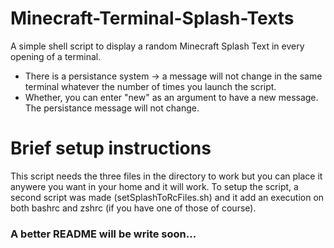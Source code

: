 # Minecraft-Terminal-Splash-Texts
A simple shell script to display a random Minecraft Splash Text in every opening of a terminal.

- There is a persistance system -> a message will not change in the same terminal whatever the number of times you launch the script.
- Whether, you can enter "new" as an argument to have a new message. The persistance message will not change.

# Brief setup instructions

This script needs the three files in the directory to work but you can place it anywere you want in your home and it will work.
To setup the script, a second script was made (setSplashToRcFiles.sh) and it add an execution on both bashrc and zshrc (if you have one of those of course).

### A better README will be write soon...
